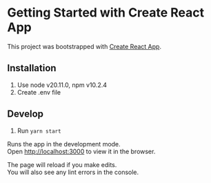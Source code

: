 # Getting Started with Create React App

This project was bootstrapped with [Create React App](https://github.com/facebook/create-react-app).

## Installation
1. Use node v20.11.0, npm v10.2.4
2. Create .env file

## Develop

1. Run `yarn start`

Runs the app in the development mode.\
Open [http://localhost:3000](http://localhost:3000) to view it in the browser.

The page will reload if you make edits.\
You will also see any lint errors in the console.


